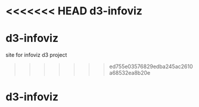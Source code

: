 <<<<<<< HEAD
 d3-infoviz
=======
# d3-infoviz
site for infoviz d3 project
>>>>>>> ed755e03576829edba245ac2610a68532ea8b20e
# d3-infoviz

